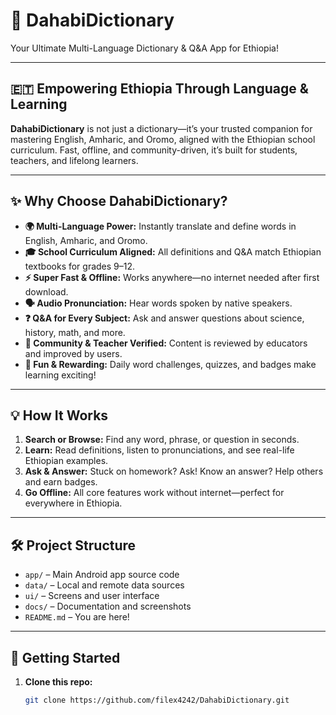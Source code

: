 # 🌟 DahabiDictionary

Your Ultimate Multi-Language Dictionary & Q&A App for Ethiopia!

---

## 🇪🇹 **Empowering Ethiopia Through Language & Learning**

**DahabiDictionary** is not just a dictionary—it’s your trusted companion for mastering English, Amharic, and Oromo, aligned with the Ethiopian school curriculum. Fast, offline, and community-driven, it’s built for students, teachers, and lifelong learners.

---

## ✨ **Why Choose DahabiDictionary?**

- **🌍 Multi-Language Power:** Instantly translate and define words in English, Amharic, and Oromo.
- **🎓 School Curriculum Aligned:** All definitions and Q&A match Ethiopian textbooks for grades 9–12.
- **⚡ Super Fast & Offline:** Works anywhere—no internet needed after first download.
- **🗣️ Audio Pronunciation:** Hear words spoken by native speakers.
- **❓ Q&A for Every Subject:** Ask and answer questions about science, history, math, and more.
- **👥 Community & Teacher Verified:** Content is reviewed by educators and improved by users.
- **🏅 Fun & Rewarding:** Daily word challenges, quizzes, and badges make learning exciting!

---

## 💡 **How It Works**

1. **Search or Browse:** Find any word, phrase, or question in seconds.
2. **Learn:** Read definitions, listen to pronunciations, and see real-life Ethiopian examples.
3. **Ask & Answer:** Stuck on homework? Ask! Know an answer? Help others and earn badges.
4. **Go Offline:** All core features work without internet—perfect for everywhere in Ethiopia.

---

## 🛠️ **Project Structure**

- `app/` – Main Android app source code
- `data/` – Local and remote data sources
- `ui/` – Screens and user interface
- `docs/` – Documentation and screenshots
- `README.md` – You are here!

---

## 🚀 **Getting Started**

1. **Clone this repo:**  
   ```sh
   git clone https://github.com/filex4242/DahabiDictionary.git

<!---
filex4242/filex4242 is a ✨ special ✨ repository because its `README.md` (this file) appears on your GitHub profile.
You can click the Preview link to take a look at your changes.
--->
